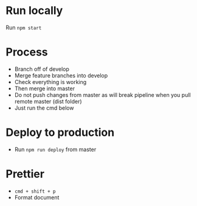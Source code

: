 # Run locally
Run `npm start`

# Process
- Branch off of develop
- Merge feature branches into develop
- Check everything is working
- Then merge into master
- Do not push changes from master as will break pipeline when you pull remote master (dist folder)
- Just run the cmd below

# Deploy to production
- Run `npm run deploy` from master

# Prettier
- `cmd + shift + p`
- Format document


